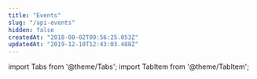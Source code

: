 ```yaml
---
title: "Events"
slug: "/api-events"
hidden: false
createdAt: "2018-08-02T09:56:25.053Z"
updatedAt: "2019-12-10T12:43:03.488Z"
---
```


import Tabs from '@theme/Tabs';
import TabItem from '@theme/TabItem';

